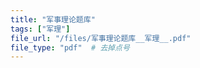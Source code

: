 ```yaml
---
title: "军事理论题库"
tags: ["军理"]
file_url: "/files/军事理论题库__军理__.pdf"
file_type: "pdf"  # 去掉点号
---
```




<!-- 文件类型: .pdf -->
<!-- 文件图标: 📄 -->
